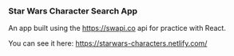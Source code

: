 ### Star Wars Character Search App

An app built using the https://swapi.co api for practice with React.

You can see it here:
https://starwars-characters.netlify.com/